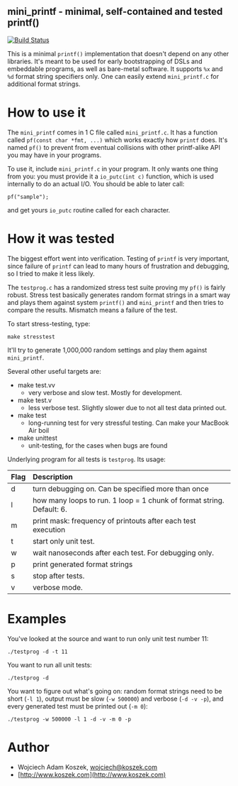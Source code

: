 ## mini_printf - minimal, self-contained and tested printf()

[![Build Status](https://travis-ci.org/wkoszek/mini_printf.svg)](https://travis-ci.org/wkoszek/mini_printf)

This is a minimal `printf()` implementation that doesn't depend on any other
libraries. It's meant to be used for early bootstrapping of DSLs and
embeddable programs, as well as bare-metal software. It supports `%x` and
`%d` format string specifiers only. One can easily extend `mini_printf.c`
for additional format strings.

# How to use it

The `mini_printf` comes in 1 C file called `mini_printf.c`. It has a
function called `pf(const char *fmt, ...)` which works exactly how `printf`
does. It's named `pf()` to prevent from eventual collisions with other
printf-alike API you may have in your programs.

To use it, include `mini_printf.c` in your program. It only wants one thing
from you: you must provide it a `io_putc(int c)` function, which is used
internally to do an actual I/O. You should be able to later call:

	pf("sample");

and get yours `io_putc` routine called for each character.

# How it was tested

The biggest effort went into verification. Testing of `printf` is very
important, since failure of `printf` can lead to many hours of frustration
and debugging, so I tried to make it less likely.

The `testprog.c` has a randomized stress test suite proving my `pf()` is
fairly robust. Stress test basically generates random format strings in a
smart way and plays them against system `printf()` and `mini_printf` and
then tries to compare the results. Mismatch means a failure of the test.

To start stress-testing, type:

	make stresstest

It'll try to generate 1,000,000 random settings and play them against
`mini_printf`.

Several other useful targets are:

- make test.vv
  - very verbose and slow test. Mostly for development.
- make test.v
  - less verbose test. Slightly slower due to not all test data printed out.
- make test
  - long-running test for very stressful testing. Can make your MacBook Air
    boil
- make unittest
  - unit-testing, for the cases when bugs are found

Underlying program for all tests is `testprog`. Its usage:

Flag    | Description
:-------|:-------------------------------------------------
d       | turn debugging on. Can be specified more than once
l <num> | how many loops to run. 1 loop = 1 chunk of format string. Default: 6.
m       | print mask: frequency of printouts after each test execution
t <num> | start only <num> unit test.
w <num> | wait <num> nanoseconds after each test. For debugging only.
p       | print generated format strings
s <num> | stop after <num> tests.
v       | verbose mode.

# Examples

You've looked at the source and want to run only unit test number 11:

	./testprog -d -t 11

You want to run all unit tests:

	./testprog -d

You want to figure out what's going on: random format strings need to be
short (`-l 1`), output must be slow (`-w 500000`) and verbose (`-d -v -p`), and
every generated test must be printed out (`-m 0`):

	./testprog -w 500000 -l 1 -d -v -m 0 -p

# Author

- Wojciech Adam Koszek, [wojciech@koszek.com](mailto:wojciech@koszek.com)
- [http://www.koszek.com](http://www.koszek.com)
